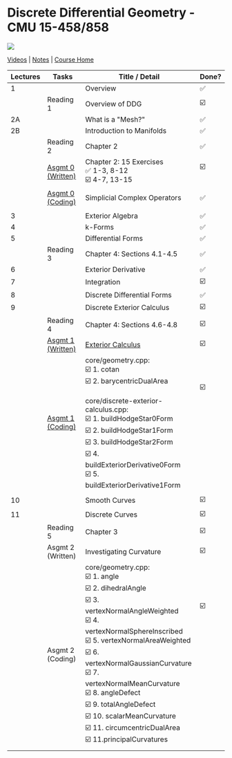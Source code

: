 # Discrete Differential Geometry - CMU 15-458/858

![](https://brickisland.net/DDGSpring2021/wp-content/uploads/2019/01/cropped-cropped-header.png)

[Videos](https://www.youtube.com/playlist?list=PL9_jI1bdZmz0hIrNCMQW1YmZysAiIYSSS) | [Notes](http://www.cs.cmu.edu/~kmcrane/Projects/DDG/paper.pdf) | [Course Home](http://geometry.cs.cmu.edu/ddg)

| Lectures | Tasks                                                        | Title / Detail                                               | Done?                                                        |
| -------- | ------------------------------------------------------------ | ------------------------------------------------------------ | ------------------------------------------------------------ |
| 1        |                                                              | Overview                                                     | ✅                                                            |
|          | Reading 1                                                    | Overview of DDG                                              | ☑️                                                            |
| 2A       |                                                              | What is a "Mesh?"                                            | ✅                                                            |
| 2B       |                                                              | Introduction to Manifolds                                    | ✅                                                            |
|          | Reading 2                                                    | Chapter 2                                                    | ✅                                                            |
|          | [Asgmt 0 (Written)](https://github.com/andy1li/cmu-ddg/blob/main/exercises/0_exercises.md) | Chapter 2: 15 Exercises<br />✅ 1-3, 8-12 <br />☑️ 4-7, 13-15  | ☑️<br /><br />                                                |
|          | [Asgmt 0 (Coding)](https://github.com/andy1li/cmu-ddg/blob/main/solution/0-simplicial-complex-operators.cpp) | Simplicial Complex Operators                                 | ✅                                                            |
|          |                                                              |                                                              |                                                              |
| 3        |                                                              | Exterior Algebra                                             | ✅                                                            |
| 4        |                                                              | k-Forms                                                      | ✅                                                            |
| 5        |                                                              | Differential Forms                                           | ✅                                                            |
|          | Reading 3                                                    | Chapter 4: Sections 4.1-4.5                                  | ✅                                                            |
| 6        |                                                              | Exterior Derivative                                          | ✅                                                            |
| 7        |                                                              | Integration                                                  | ☑️                                                            |
| 8        |                                                              | Discrete Differential Forms                                  | ✅                                                            |
| 9        |                                                              | Discrete Exterior Calculus                                   | ☑️                                                            |
|          | Reading 4                                                    | Chapter 4: Sections 4.6-4.8                                  | ☑️                                                            |
|          | [Asgmt 1 (Written)](https://github.com/andy1li/cmu-ddg/blob/main/exercises/1_exercises.md) | [Exterior Calculus](https://brickisland.net/DDGSpring2021/wp-content/uploads/2021/03/A1_Written_ExteriorCalculus.pdf) | ☑️                                                            |
|          | [Asgmt 1 (Coding)](https://github.com/andy1li/cmu-ddg/blob/main/solution/1-discrete-exterior-calculus.cpp) | core/geometry.cpp: <br />☑️ 1. cotan<br />☑️ 2. barycentricDualArea<br /><br />core/discrete-exterior-calculus.cpp:<br />☑️ 1. buildHodgeStar0Form<br />☑️ 2. buildHodgeStar1Form<br />☑️ 3. buildHodgeStar2Form<br />☑️ 4. buildExteriorDerivative0Form<br />☑️ 5. buildExteriorDerivative1Form | ☑️<br /><br /><br /><br /><br /><br /><br /><br /><br />      |
|          |                                                              |                                                              |                                                              |
| 10       |                                                              | Smooth Curves                                                | ☑️                                                            |
| 11       |                                                              | Discrete Curves                                              | ☑️                                                            |
|          | Reading 5                                                    | Chapter 3                                                    | ☑️                                                            |
|          | Asgmt 2 (Written)                                            | Investigating Curvature                                      | ☑️                                                            |
|          | Asgmt 2 (Coding)                                             | core/geometry.cpp: <br />☑️ 1. angle<br />☑️ 2. dihedralAngle<br />☑️ 3. vertexNormalAngleWeighted<br />☑️ 4. vertexNormalSphereInscribed<br />☑️ 5. vertexNormalAreaWeighted<br />☑️ 6. vertexNormalGaussianCurvature<br />☑️ 7. vertexNormalMeanCurvature<br />☑️ 8. angleDefect<br />☑️ 9. totalAngleDefect<br />☑️ 10. scalarMeanCurvature<br />☑️ 11. circumcentricDualArea<br />☑️ 11.principalCurvatures | ☑️<br /><br /><br /><br /><br /><br /><br /><br /><br /><br /><br /><br /> |
|          |                                                              |                                                              |                                                              |

